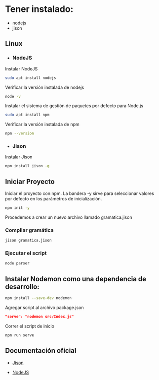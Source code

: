 # Tener instalado:
- nodejs
- jison

## Linux
- ### NodeJS
Instalar NodeJS
```sh
sudo apt install nodejs
```
Verificar la versión instalada de nodejs
```sh
node -v
```

Instalar el  sistema de gestión de paquetes por defecto para Node.js

```sh
sudo apt install npm
```
Verificar la versión instalada de npm

```sh
npm --version
```
- ### Jison
Instalar Jison

```sh
npm install jison -g
```

## Iniciar Proyecto
Iniciar el proyecto con npm.
La bandera -y sirve para seleccionar valores por defecto en los parámetros de inicialización.
```sh
npm init -y
```

Procedemos a crear un nuevo archivo llamado gramatica.jison

### Compilar gramática
```sh
jison gramatica.jison
```

### Ejecutar el script 
```sh
node parser
```
## Instalar Nodemon como una dependencia de desarrollo:
```sh
npm install --save-dev nodemon
```
Agregar script al archivo package.json
```json
"serve": "nodemon src/Index.js"
```
Correr el script de inicio

```sh
npm run serve
```
## Documentación oficial
- [Jison](https://gerhobbelt.github.io/jison/docs/)

- [NodeJS](https://nodejs.org/es)

